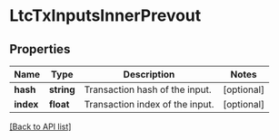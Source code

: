 # LtcTxInputsInnerPrevout

## Properties

Name | Type | Description | Notes
------------ | ------------- | ------------- | -------------
**hash** | **string** | Transaction hash of the input. | [optional]
**index** | **float** | Transaction index of the input. | [optional]

[[Back to API list]](../../README.md#api-endpoints)
